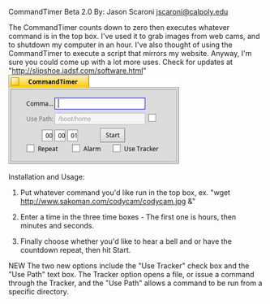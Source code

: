 CommandTimer Beta 2.0
By: Jason Scaroni  jscaroni@calpoly.edu

The CommandTimer counts down to zero then executes whatever command is in the top box.  I've used it to grab images from web cams, and to shutdown my computer in an hour.  I've also thought of using the CommandTimer to execute a script that mirrors my website.  Anyway, I'm sure you could come up with a lot more uses.  Check for updates at "http://slipshoe.iadsf.com/software.html"
![CommandTimer screenshot](CommandTimer.png "CommandTimer")

Installation and Usage:
 
1.  Put whatever command you'd like run in the top box, ex. "wget http://www.sakoman.com/codycam/codycam.jpg &"

2.  Enter a time in the three time boxes - The first one is hours, then minutes and seconds.

3.  Finally choose whether you'd like to hear a bell and or have the countdown repeat, then hit Start.

NEW
The two new options include the "Use Tracker" check box and the "Use Path" text box.  The Tracker option opens a file, or issue a command through the Tracker, and the "Use Path" allows a command to be run from a specific directory. 

